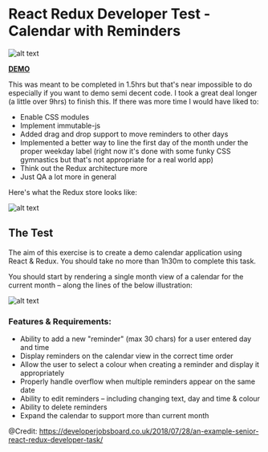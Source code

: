 # React Redux Developer Test - Calendar with Reminders

![alt text](https://i.imgur.com/hmSFrFv.png)

[**DEMO**](https://towhidkashem.github.io/react-calendar/#/)

This was meant to be completed in 1.5hrs but that's near impossible to do especially if you want to demo semi decent code. I took a great deal longer (a little over 9hrs) to finish this. If there was more time I would have liked to:

- Enable CSS modules
- Implement immutable-js
- Added drag and drop support to move reminders to other days
- Implemented a better way to line the first day of the month under the proper weekday label (right now it's done with some funky CSS gymnastics but that's not appropriate for a real world app)
- Think out the Redux architecture more
- Just QA a lot more in general

Here's what the Redux store looks like:

![alt text](https://i.imgur.com/K39bv9h.png)

## The Test

The aim of this exercise is to create a demo calendar application using React & Redux. You should take no more than 1h30m to complete this task.

You should start by rendering a single month view of a calendar for the current month – along the lines of the below illustration:

![alt text](https://i.imgur.com/PaodzTj.png)

### Features & Requirements:

- Ability to add a new "reminder" (max 30 chars) for a user entered day and time
- Display reminders on the calendar view in the correct time order
- Allow the user to select a colour when creating a reminder and display it appropriately
- Properly handle overflow when multiple reminders appear on the same date
- Ability to edit reminders – including changing text, day and time & colour
- Ability to delete reminders
- Expand the calendar to support more than current month

@Credit: https://developerjobsboard.co.uk/2018/07/28/an-example-senior-react-redux-developer-task/
